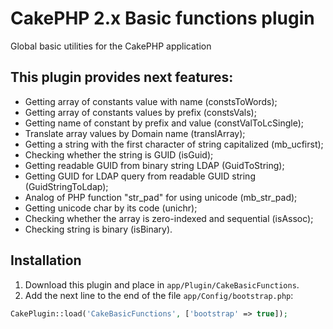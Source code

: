 # CakePHP 2.x Basic functions plugin
Global basic utilities for the CakePHP application

## This plugin provides next features:
- Getting array of constants value with name (constsToWords);
- Getting array of constants values by prefix (constsVals);
- Getting name of constant by prefix and value (constValToLcSingle);
- Translate array values by Domain name (translArray);
- Getting a string with the first character of string capitalized (mb_ucfirst);
- Checking whether the string is GUID (isGuid);
- Getting readable GUID from binary string LDAP (GuidToString);
- Getting GUID for LDAP query from readable GUID string (GuidStringToLdap);
- Analog of PHP function "str_pad" for using unicode (mb_str_pad);
- Getting unicode char by its code (unichr);
- Checking whether the array is zero-indexed and sequential (isAssoc);
- Checking string is binary (isBinary).

## Installation
1. Download this plugin and place in `app/Plugin/CakeBasicFunctions`.
2. Add the next line to the end of the file `app/Config/bootstrap.php`:
```php
CakePlugin::load('CakeBasicFunctions', ['bootstrap' => true]);
```
